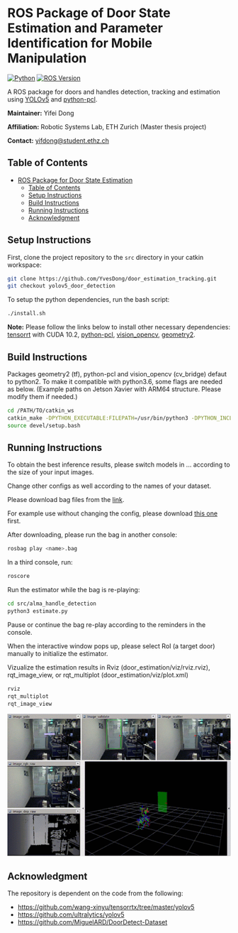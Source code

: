 # ROS Package of Door State Estimation and Parameter Identification for Mobile Manipulation

[![Python](https://img.shields.io/badge/python-3.6-blue.svg?style=flat-square)](https://www.python.org/)
[![ROS Version](https://img.shields.io/badge/ROS-melodic-green?style=flat-square)](https://wiki.ros.org)

A ROS package for doors and handles detection, tracking and estimation using [YOLOv5](https://github.com/ultralytics/yolov5) and [python-pcl](https://github.com/strawlab/python-pcl).

**Maintainer:** Yifei Dong

**Affiliation:** Robotic Systems Lab, ETH Zurich (Master thesis project)

**Contact:** yifdong@student.ethz.ch   

## Table of Contents

- [ROS Package for Door State Estimation](#ros-package-for-door-state-estimation)
  - [Table of Contents](#table-of-contents)
  - [Setup Instructions](#setup-instructions)
  - [Build Instructions](#build-instructions)
  - [Running Instructions](#running-instructions)
  - [Acknowledgment](#acknowledgment)

## Setup Instructions

First, clone the project repository to the `src` directory in your catkin workspace:

```bash
git clone https://github.com/YvesDong/door_estimation_tracking.git
git checkout yolov5_door_detection
```

To setup the python dependencies, run the bash script:

```bash
./install.sh
```

__Note:__
Please follow the links below to install other necessary dependencies: [tensorrt](https://github.com/NVIDIA/TensorRT) with CUDA 10.2, [python-pcl](https://github.com/strawlab/python-pcl), [vision_opencv](https://github.com/ros-perception/vision_opencv), [geometry2](https://github.com/ros/geometry).

## Build Instructions

Packages geometry2 (tf), python-pcl and vision_opencv (cv_bridge) defaut to python2. To make it compatible with python3.6, some flags are needed as below. (Example paths on Jetson Xavier with ARM64 structure. Please modify them if needed.)

```bash
cd /PATH/TO/catkin_ws
catkin_make -DPYTHON_EXECUTABLE:FILEPATH=/usr/bin/python3 -DPYTHON_INCLUDE_DIR=/usr/include/python3.6m -DPYTHON_LIBRARY=/usr/lib/aarch64-linux-gnu/libpython3.6m.so
source devel/setup.bash
```

## Running Instructions
To obtain the best inference results, please switch models in ... according to the size of your input images.

Change other configs as well according to the names of your dataset. 

Please download bag files from the [link](https://drive.google.com/drive/folders/16u9uYu5A5InifDU48hyCIGuyFZrY8kMx?usp=sharing).

For example use without changing the config, please download [this one](https://drive.google.com/file/d/1rnSXJUNDLSRbkQX87NYmCwkXGWCwl6qj/view?usp=sharing) first.

After downloading, please run the bag in another console:

```bash
rosbag play <name>.bag
```

In a third console, run:

```bash
roscore
```

Run the estimator while the bag is re-playing:

```bash
cd src/alma_handle_detection
python3 estimate.py
```

Pause or continue the bag re-play according to the reminders in the console.

When the interactive window pops up, please select RoI (a target door) manually to initialize the estimator.

Vizualize the estimation results in Rviz (door_estimation/viz/rviz.rviz), rqt_image_view, or rqt_multiplot (door_estimation/viz/plot.xml)

```bash
rviz
rqt_multiplot
rqt_image_view
```

![Results in Rviz simulation](demo.gif)

## Acknowledgment

The repository is dependent on the code from the following:

- <https://github.com/wang-xinyu/tensorrtx/tree/master/yolov5>
- <https://github.com/ultralytics/yolov5>
- <https://github.com/MiguelARD/DoorDetect-Dataset>





<!-- The pre-trained models of object detector are from [yolov5-models] (https://github.com/ultralytics/yolov5/releases) and trained on [DoorDetect-Dataset] (https://github.com/MiguelARD/DoorDetect-Dataset) with data augmentation. (Please refer to [train-custom-data] (https://github.com/ultralytics/yolov5/wiki/Train-Custom-Data))

The pytorch neural network model is then converted to a TensorRT model using [tensorrtx] (https://github.com/wang-xinyu/tensorrtx/tree/master/yolov5). -->



